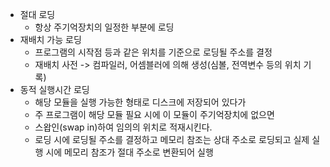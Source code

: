 - 절대 로딩
	- 항상 주기억장치의 일정한 부분에 로딩
- 재배치 가능 로딩
	- 프로그램의 시작점 등과 같은 위치를 기준으로 로딩될 주소를 결정
	- 재배치 사전 -> 컴파일러, 어셈블러에 의해 생성(심볼, 전역변수 등의 위치 기록)
- 동적 실행시간 로딩
	- 해당 모듈을 실행 가능한 형태로 디스크에 저장되어 있다가
	- 주 프로그램이 해당 모듈 필요 시에 이 모듈이 주기억장치에 없으면
	- 스왑인(swap in)하여 임의의 위치로 적재시킨다.
	- 로딩 시에 로딩될 주소를 결정하고 메모리 참조는 상대 주소로 로딩되고 실제 실행 시에 메모리 참조가 절대 주소로 변환되어 실행